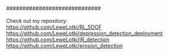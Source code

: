 #############################
<br><br>
Check out my repository: <br>
https://github.com/LeweLotki/RL_5DOF <br>
https://github.com/LeweLotki/depression_detection_deployment <br>
https://github.com/LeweLotki/IR_detection <br>
https://github.com/LeweLotki/erosion_detection <br>
